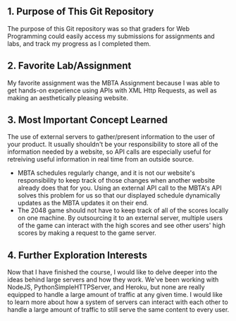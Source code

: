 ## 1. Purpose of This Git Repository
The purpose of this Git repository was so that graders for Web Programming could easily access my submissions for assignments and labs, and track my progress as I completed them.

## 2. Favorite Lab/Assignment
My favorite assignment was the MBTA Assignment because I was able to get hands-on experience using APIs with XML Http Requests, as well as making an aesthetically pleasing website.

## 3. Most Important Concept Learned
The use of external servers to gather/present information to the user of your product. It usually shouldn't be your responsibility to store all of the information needed by a website, so API calls are especially useful for retreiving useful information in real time from an outside source.
* MBTA schedules regularly change, and it is not our website's responsibility to keep track of those changes when another website already does that for you. Using an external API call to the MBTA's API solves this problem for us so that our displayed schedule dynamically updates as the MBTA updates it on their end.
* The 2048 game should not have to keep track of all of the scores locally on one machine. By outsourcing it to an external server, multiple users of the game can interact with the high scores and see other users' high scores by making a request to the game server. 

## 4. Further Exploration Interests
Now that I have finished the course, I would like to delve deeper into the ideas behind large servers and how they work. We've been working with NodeJS, PythonSimpleHTTPServer, and Heroku, but none are really equipped to handle a large amount of traffic at any given time. I would like to learn more about how a system of servers can interact with each other to handle a large amount of traffic to still serve the same content to every user. 
